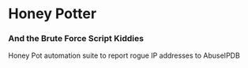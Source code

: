 # Honey Potter
### And the Brute Force Script Kiddies
Honey Pot automation suite to report rogue IP addresses to AbuseIPDB
